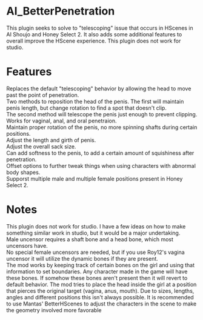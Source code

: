 # AI_BetterPenetration
This plugin seeks to solve to "telescoping" issue that occurs in HScenes in AI Shoujo and Honey Select 2.  It also adds some additional features to overall improve the HScene experience.  This plugin does not work for studio.

# Features
Replaces the default "telescoping" behavior by allowing the head to move past the point of penetration.<br>
Two methods to reposition the head of the penis.  The first will maintain penis length, but change rotation to find a spot that doesn't clip.<br>
The second method will telescope the penis just enough to prevent clipping.<br>
Works for vaginal, anal, and oral penetraion.<br>
Maintain proper rotation of the penis, no more spinning shafts during certain positions.<br>
Adjust the length and girth of penis.<br>
Adjust the overall sack size.<br>
Can add softness to the penis, to add a certain amount of squishiness after penetration.<br>
Offset options to further tweak things when using characters with abnormal body shapes.<br>
Supporst multiple male and multiple female positions present in Honey Select 2.<br>

# Notes
This plugin does not work for studio.  I have a few ideas on how to make something similar work in studio, but it would be a major undertaking.<br>
Male uncensor requires a shaft bone and a head bone, which most uncensors have.<br>
No special female uncensors are needed, but if you use Roy12's vagina uncensor it will utilize the dynamic bones if they are present.<br>
The mod works by keeping track of certain bones on the girl and using that information to set boundaries. Any character made in the game will have these bones. If somehow these bones aren't present then it will revert to default behavior. The mod tries to place the head inside the girl at a position that pierces the original target (vagina, anus, mouth). Due to sizes, lengths, angles and different positions this isn't always possible. It is recommended to use Mantas' BetterHScenes to adjust the characters in the scene to make the geometry involved more favorable

